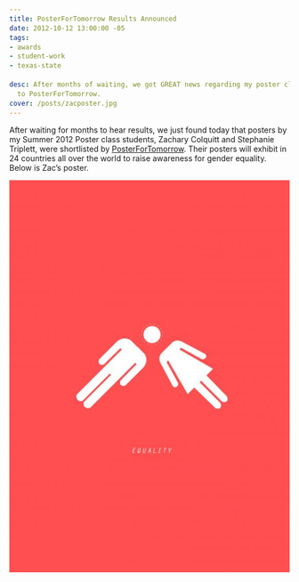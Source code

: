```yaml
---
title: PosterForTomorrow Results Announced
date: 2012-10-12 13:00:00 -05
tags:
- awards
- student-work
- texas-state

desc: After months of waiting, we got GREAT news regarding my poster class' submissions
  to PosterForTomorrow.
cover: /posts/zacposter.jpg
---
```


After waiting for months to hear results, we just found today that posters by my Summer 2012 Poster class students, Zachary Colquitt and Stephanie Triplett, were shortlisted by <a href="https://www.posterfortomorrow.org/en/gallery/competitions/gender-equality-now" >PosterForTomorrow</a>. Their posters will exhibit in 24 countries all over the world to raise awareness for gender equality. Below is Zac’s poster.


<img src="/static/img/posts/zacposter.jpg" alt="Student’s Poster that was shortlisted for the competition">
